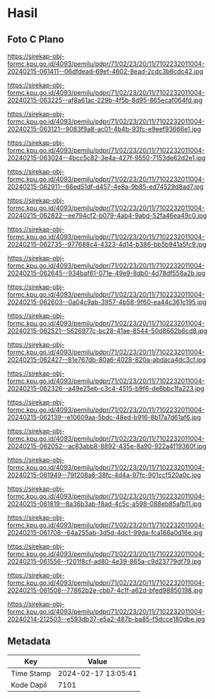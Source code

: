 # Hasil

## Foto C Plano

https://sirekap-obj-formc.kpu.go.id/4093/pemilu/pdpr/71/02/23/20/11/7102232011004-20240215-061411--06dfdead-69ef-4602-8ead-2cdc3b6cdc42.jpg

https://sirekap-obj-formc.kpu.go.id/4093/pemilu/pdpr/71/02/23/20/11/7102232011004-20240215-063225--af8a61ac-229b-4f5b-8d95-865ecaf064fd.jpg

https://sirekap-obj-formc.kpu.go.id/4093/pemilu/pdpr/71/02/23/20/11/7102232011004-20240215-063121--9083f9a8-ac01-4b4b-93fc-e9eef93666e1.jpg

https://sirekap-obj-formc.kpu.go.id/4093/pemilu/pdpr/71/02/23/20/11/7102232011004-20240215-063024--4bcc5c82-3e4a-427f-9550-7153de62d2e1.jpg

https://sirekap-obj-formc.kpu.go.id/4093/pemilu/pdpr/71/02/23/20/11/7102232011004-20240215-062911--66ed51df-d457-4e8a-9b85-ed74529d8ad7.jpg

https://sirekap-obj-formc.kpu.go.id/4093/pemilu/pdpr/71/02/23/20/11/7102232011004-20240215-062822--ee794cf2-b079-4ab4-9abd-52fa46ea49c0.jpg

https://sirekap-obj-formc.kpu.go.id/4093/pemilu/pdpr/71/02/23/20/11/7102232011004-20240215-062735--977688c4-4323-4d14-b386-bb5b941a5fc9.jpg

https://sirekap-obj-formc.kpu.go.id/4093/pemilu/pdpr/71/02/23/20/11/7102232011004-20240215-062645--934baf61-071e-49e9-8db0-4d78df558a2b.jpg

https://sirekap-obj-formc.kpu.go.id/4093/pemilu/pdpr/71/02/23/20/11/7102232011004-20240215-062603--0a04c9ab-3957-4b58-9f60-ea44c361c195.jpg

https://sirekap-obj-formc.kpu.go.id/4093/pemilu/pdpr/71/02/23/20/11/7102232011004-20240215-062521--5626977c-bc28-41ae-8544-50d8662b6cd8.jpg

https://sirekap-obj-formc.kpu.go.id/4093/pemilu/pdpr/71/02/23/20/11/7102232011004-20240215-062427--81e767db-80a6-4028-820a-abdaca4dc3cf.jpg

https://sirekap-obj-formc.kpu.go.id/4093/pemilu/pdpr/71/02/23/20/11/7102232011004-20240215-062326--a49e25eb-c3c4-4515-b9f6-de6bbc1fa223.jpg

https://sirekap-obj-formc.kpu.go.id/4093/pemilu/pdpr/71/02/23/20/11/7102232011004-20240215-062139--e10609aa-5bdc-48ed-b916-8b17a7d61af6.jpg

https://sirekap-obj-formc.kpu.go.id/4093/pemilu/pdpr/71/02/23/20/11/7102232011004-20240215-062052--ac83abb8-8892-435e-8a90-922a4f19360f.jpg

https://sirekap-obj-formc.kpu.go.id/4093/pemilu/pdpr/71/02/23/20/11/7102232011004-20240215-061949--79f208a6-38fc-4d4a-97fc-901ccf520a0c.jpg

https://sirekap-obj-formc.kpu.go.id/4093/pemilu/pdpr/71/02/23/20/11/7102232011004-20240215-061819--8a36b3ab-f8ad-4c5c-a598-088eb85afb11.jpg

https://sirekap-obj-formc.kpu.go.id/4093/pemilu/pdpr/71/02/23/20/11/7102232011004-20240215-061708--64a255ab-3d5d-4dc1-99da-fca166a0d16e.jpg

https://sirekap-obj-formc.kpu.go.id/4093/pemilu/pdpr/71/02/23/20/11/7102232011004-20240215-061556--f201f8cf-ad80-4e39-865a-c9d23779df79.jpg

https://sirekap-obj-formc.kpu.go.id/4093/pemilu/pdpr/71/02/23/20/11/7102232011004-20240215-061508--77862b2e-cbb7-4c1f-a62d-bfed98850198.jpg

https://sirekap-obj-formc.kpu.go.id/4093/pemilu/pdpr/71/02/23/20/11/7102232011004-20240214-212503--e593db37-e5a2-487b-ba85-f5dcce180dbe.jpg


## Metadata

| Key        | Value               |
| ---------- | ------------------- |
| Time Stamp | 2024-02-17 13:05:41 |
| Kode Dapil | 7101                |



